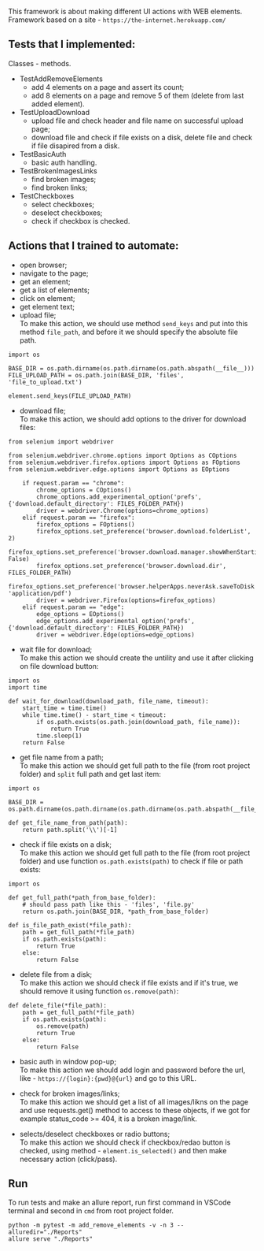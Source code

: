 This framework is about making different UI actions with WEB elements.
Framework based on a site - ```https://the-internet.herokuapp.com/```

## Tests that I implemented:
Classes - methods.
* TestAddRemoveElements
    + add 4 elements on a page and assert its count;
    + add 8 elements on a page and remove 5 of them (delete from last added element).
* TestUploadDownload
    + upload file and check header and file name on successful upload page;
    + download file and check if file exists on a disk, delete file and check if file disapired from a disk.
* TestBasicAuth
    + basic auth handling.
* TestBrokenImagesLinks
    + find broken images;
    + find broken links;
* TestCheckboxes
    + select checkboxes;
    + deselect checkboxes;
    + check if checkbox is checked.

## Actions that I trained to automate:
* open browser;
* navigate to the page;
* get an element;
* get a list of elements;
* click on element;
* get element text;
* upload file;  
To make this action, we should use method ```send_keys``` and put into this method ```file_path```, and before it we should specify the absolute file path.
```
import os

BASE_DIR = os.path.dirname(os.path.dirname(os.path.abspath(__file__)))
FILE_UPLOAD_PATH = os.path.join(BASE_DIR, 'files', 'file_to_upload.txt')

element.send_keys(FILE_UPLOAD_PATH)
```

* download file;  
To make this action, we should add options to the driver for download files:
```
from selenium import webdriver

from selenium.webdriver.chrome.options import Options as COptions
from selenium.webdriver.firefox.options import Options as FOptions
from selenium.webdriver.edge.options import Options as EOptions

    if request.param == "chrome":
        chrome_options = COptions()
        chrome_options.add_experimental_option('prefs', {'download.default_directory': FILES_FOLDER_PATH})
        driver = webdriver.Chrome(options=chrome_options)
    elif request.param == "firefox":
        firefox_options = FOptions()
        firefox_options.set_preference('browser.download.folderList', 2)
        firefox_options.set_preference('browser.download.manager.showWhenStarting', False)
        firefox_options.set_preference('browser.download.dir', FILES_FOLDER_PATH)
        firefox_options.set_preference('browser.helperApps.neverAsk.saveToDisk', 'application/pdf')
        driver = webdriver.Firefox(options=firefox_options)
    elif request.param == "edge":
        edge_options = EOptions()
        edge_options.add_experimental_option('prefs', {'download.default_directory': FILES_FOLDER_PATH})
        driver = webdriver.Edge(options=edge_options)
```

* wait file for download;  
To make this action we should create the untility and use it after clicking on file download button:
```
import os
import time

def wait_for_download(download_path, file_name, timeout):
    start_time = time.time()
    while time.time() - start_time < timeout:
        if os.path.exists(os.path.join(download_path, file_name)):
            return True
        time.sleep(1)
    return False
```

* get file name from a path;  
To make this action we should get full path to the file (from root project folder) and ```split``` full path and get last item:
```
import os

BASE_DIR = os.path.dirname(os.path.dirname(os.path.dirname(os.path.abspath(__file__))))

def get_file_name_from_path(path):
    return path.split('\\')[-1]
```

* check if file exists on a disk;  
To make this action we should get full path to the file (from root project folder) and use function ```os.path.exists(path)``` to check if file or path exists:
```
import os

def get_full_path(*path_from_base_folder):
    # should pass path like this - 'files', 'file.py'
    return os.path.join(BASE_DIR, *path_from_base_folder)

def is_file_path_exist(*file_path):
    path = get_full_path(*file_path)
    if os.path.exists(path):
        return True
    else:
        return False
```

* delete file from a disk;  
To make this action we should check if file exists and if it's true, we should remove it using function ```os.remove(path)```:
```
def delete_file(*file_path):
    path = get_full_path(*file_path)
    if os.path.exists(path):
        os.remove(path)
        return True
    else:
        return False
```

* basic auth in window pop-up;  
To make this action we should add login and password before the url, like - ```https://{login}:{pwd}@{url}``` and go to this URL.

* check for broken images/links;  
To make this action we should get a list of all images/likns on the page and use requests.get() method to access to these objects, if we got for example status_code >= 404, it is a broken image/link.

* selects/deselect checkboxes or radio buttons;  
To make this action we should check if checkbox/redao button is checked, using method - ```element.is_selected()``` and then make necessary action (click/pass).

## Run
To run tests and make an allure report, run first command in VSCode terminal and second in ```cmd``` from root project folder.
```
python -m pytest -m add_remove_elements -v -n 3 --alluredir="./Reports"
allure serve "./Reports"
```